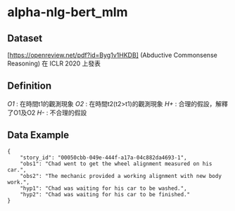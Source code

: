 # alpha-nlg-bert_mlm

## Dataset
[https://openreview.net/pdf?id=Byg1v1HKDB]
(Abductive Commonsense Reasoning)
在 ICLR 2020 上發表

## Definition
*O1* : 在時間t1的觀測現象
*O2* : 在時間t2(t2>t1)的觀測現象
*H+* : 合理的假設，解釋了O1及O2 
*H-* : 不合理的假設

## Data Example
```
{
    "story_id": "00050cbb-049e-444f-a17a-04c882da4693-1", 
    "obs1": "Chad went to get the wheel alignment measured on his car.", 
    "obs2": "The mechanic provided a working alignment with new body work.",     
    "hyp1": "Chad was waiting for his car to be washed.", 
    "hyp2": "Chad was waiting for his car to be finished."
}
```

